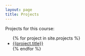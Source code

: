```yaml
---
layout: page
title: Projects
---
```


<p>Projects for this course:</p>

<ul>
   {% for project in site.projects %}
      <li>
         <a href="{{project.url}}">{{project.title}}</a>
      </li>
   {% endfor %}
</ul>
